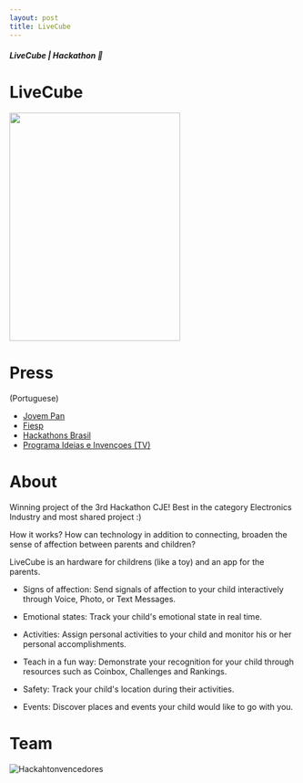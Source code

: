 ```yaml
---
layout: post
title: LiveCube
---
```


##### LiveCube | Hackathon 🥇

LiveCube
====
<img width="300" height="400" src="http://ezefranca.com/livecubeapp.github.io/LiveCube_files/2-iphone-right.png">

Press
====
(Portuguese)

- [Jovem Pan](http://blog.jovempan.uol.com.br/technews/noticias/maratona-hacker-premia-ideias-inovadoras-para-a-industria/)
- [Fiesp](http://www.fiesp.com.br/noticias/depois-de-maratona-de-24h-hackathon-divulga-vencedores-de-sua-terceira-edicao/)
- [Hackathons Brasil](https://hackathonbrasil.com.br/home/blog/magalhaes-junior-explica-como-a-equipe-polimoto-desenvolveu-um-dos-aplicativos-vencedores-do-hackathonfiesp/)
- [Programa Ideias e Invençoes (TV)](https://youtu.be/L41iN9mmlk4?t=19m16s)


About
====
Winning project of the 3rd Hackathon CJE! Best in the category Electronics Industry and most shared project :)

How it works?
How can technology in addition to connecting, broaden the sense of affection between parents and children?

LiveCube is an hardware for childrens (like a toy) and an app for the parents.

- Signs of affection:
  Send signals of affection to your child interactively through Voice, Photo, or Text Messages.

- Emotional states:
  Track your child's emotional state in real time.

- Activities:
  Assign personal activities to your child and monitor his or her personal accomplishments.

- Teach in a fun way:
  Demonstrate your recognition for your child through resources such as Coinbox, Challenges and Rankings.

- Safety:
  Track your child's location during their activities.

- Events:
  Discover places and events your child would like to go with you.


Team
====
<img class="img img-responsive" src="https://raw.githubusercontent.com/ezefranca/livecubeapp.github.io/master/images/hackathonfoto.JPG" alt="Hackahtonvencedores" />

